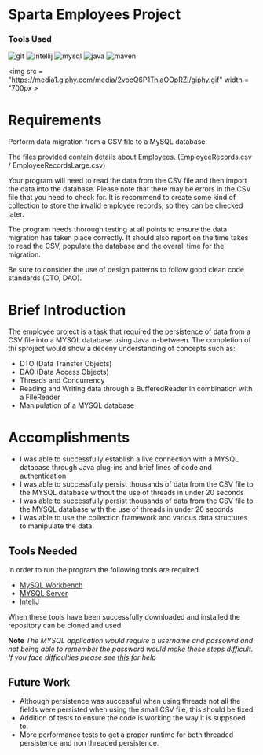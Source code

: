 # Sparta Employees Project
### Tools Used

![git](https://img.shields.io/badge/git-%23F05032.svg?&style=for-the-badge&logo=git&logoColor=white)
![intellij](https://img.shields.io/badge/intelliJ%20IDEA-%23000000.svg?&style=for-the-badge&logo=intellij-idea&logoColor=white)
![mysql](https://img.shields.io/badge/mysql-%2300f.svg?&style=for-the-badge&logo=mysql&logoColor=white)
![java](https://img.shields.io/badge/java-%23ED8B00.svg?&style=for-the-badge&logo=java&logoColor=white)
![maven](https://img.shields.io/badge/Apache%20Maven-%23C71A36.svg?&style=for-the-badge&logo=apache-maven&logoColor=white)

<img src = "https://media1.giphy.com/media/2vocQ6P1TniaOOpRZl/giphy.gif" width = "700px >

# Requirements 

Perform data migration from a CSV file to a MySQL database.

The files provided contain details about Employees. (EmployeeRecords.csv / EmployeeRecordsLarge.csv)

Your program will need to read the data from the CSV file and then import the data into the database. Please note that there may be errors in the CSV file that you need to check for. It is recommend to create some kind of collection to store the invalid employee records, so they can be checked later.

The program needs thorough testing at all points to ensure the data migration has taken place correctly. It should also report on the time takes to read the CSV, populate the database and the overall time for the migration.

Be sure to consider the use of design patterns to follow good clean code standards (DTO, DAO).

# Brief Introduction

The employee project is a task that required the persistence of data from a CSV file into a MYSQL database using Java in-between. The completion of thi sproject would show a deceny understanding of concepts such as:

- DTO (Data Transfer Objects)
- DAO (Data Access Objects)
- Threads and Concurrency
- Reading and Writing data through a BufferedReader in combination with a FileReader
- Manipulation of a MYSQL database

# Accomplishments

- I was able to successfully establish a live connection with a MYSQL database through Java plug-ins and brief lines of code and authentication
- I was able to successfully persist thousands of data from the CSV file to the MYSQL database without the use of threads in under 20 seconds
- I was able to successfully persist thousands of data from the CSV file to the MYSQL database with the use of threads in under 20 seconds
- I was able to use the collection framework and various data structures to manipulate the data.




## Tools Needed

In order to run the program the following tools are required

- [MySQL Workbench](https://dev.mysql.com/downloads/workbench/) 
- [MYSQL Server](https://dev.mysql.com/downloads/windows/installer/8.0.html)
- [InteliJ](https://www.jetbrains.com/idea/download/#section=mac) 

When these tools have been successfully downloaded and installed the repository can be cloned and used.

**Note** *The MYSQL application would require a username and passowrd and not being able to remember the password would make these steps difficult. 
If you face difficulties please see [this](https://www.a2hosting.co.uk/kb/developer-corner/mysql/reset-mysql-root-password) for help*


## Future Work

- Although persistence was successful when using threads not all the fields were persisted when using the small CSV file, this should be fixed.
- Addition of tests to ensure the code is working the way it is suppsoed to.
- More performance tests to get a proper runtime for both threaded persistence and non threaded persistence.
